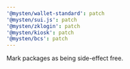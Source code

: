 ```yaml
---
'@mysten/wallet-standard': patch
'@mysten/sui.js': patch
'@mysten/zklogin': patch
'@mysten/kiosk': patch
'@mysten/bcs': patch
---
```


Mark packages as being side-effect free.
